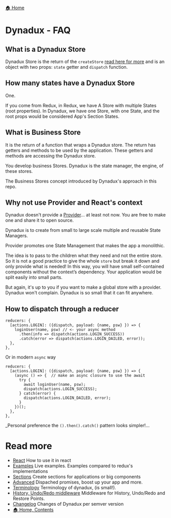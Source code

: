 [🏠 Home](../README.md)

# Dynadux - FAQ

## What is a Dynadux Store

Dynadux Store is the return of the `createStore` [read here for more](./CreateStore.md) and is an object with two props: `state` getter and `dispatch` function.

## How many states have a Dynadux Store

One.

If you come from Redux, in Redux, we have A Store with multiple States (root properties). 
In Dynadux, we have one Store, with one State, and the root props would be considered App's Section States.

## What is Business Store
It is the return of a function that wraps a Dynadux store.  The return has getters and methods to be used by the application. These getters and methods are accessing the Dynadux store.

You develop business Stores. Dynadux is the state manager, the engine,  of these stores. 

The Business Stores concept introduced by Dynadux's approach in this repo.

## Why not use Provider and React's context

Dynadux doesn't provide a [Provider](https://reactjs.org/docs/context.html)... at least not now. You are free to make one and share it to open source.

Dynadux is to create from small to large scale multiple and reusable State Managers. 

Provider promotes one State Management that makes the app a monolithic.

The idea is to pass to the children what they need and not the entire store. So it is not a good practice to give the whole `store` but break it down and only provide what is needed! In this way, you will have small self-contained components without the context’s dependency. Your application would be split easily into small parts.

But again, it's up to you if you want to make a global store with a provider. Dynadux won't complain. Dynadux is so small that it can fit anywhere.

## How to dispatch through a reducer

```
reducers: {
  [actions.LOGIN]: ({dispatch, payload: {name, psw} }) => {
    loginUser(name, psw) // <- your async method
      .then(info => dispatch(actions.LOGIN_SUCCESS))
      .catch(error => dispatch(actions.LOGIN_DAILED, error));
  },
},
```

Or in modern `async` way

```
reducers: {
  [actions.LOGIN]: ({dispatch, payload: {name, psw} }) => {
    (async () => {  // make an async closure to use the await
      try {
        await loginUser(name, psw);
        dispatch(actions.LOGIN_SUCCESS);
      } catch(error) {
        dispatch(actions.LOGIN_DAILED, error);
      }
    })();
  },
},
```

_Personal preference the `().then().catch()` pattern looks simpler!…

# Read more 

- [React](./React.md) How to use it in react
- [Examples](./Examples.md) Live examples. Examples compared to redux's implementations
- [Sections](./Sections.md) Create sections for applications or big components
- [Advanced](./Advanced.md) Dispached promises, boost up your app and more.
- [Terminology](./Terminology.md) Terminology of dynadux, (is small!).
- [History, Undo/Redo middleware](https://github.com/aneldev/dynadux-history-middleware) Middleware for History, Undo/Redo and Restore Points.
- [Changelog](./Changelog.md) Changes of Dynadux per semver version
- [🏠 Home, Contents](../README.md#table-of-contents)
